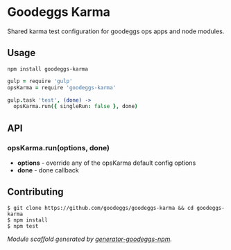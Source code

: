 # Goodeggs Karma

Shared karma test configuration for goodeggs ops apps and node modules.

## Usage

```
npm install goodeggs-karma
```

```coffeescript
gulp = require 'gulp'
opsKarma = require 'goodeggs-karma'

gulp.task 'test', (done) ->
  opsKarma.run({ singleRun: false }, done)

```

## API

### opsKarma.run(options, done)

- **options** - override any of the opsKarma default config options
- **done** - done callback

## Contributing

```
$ git clone https://github.com/goodeggs/goodeggs-karma && cd goodeggs-karma
$ npm install
$ npm test
```

_Module scaffold generated by [generator-goodeggs-npm](https://github.com/goodeggs/generator-goodeggs-npm)._
